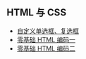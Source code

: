 ## HTML 与 CSS

* [自定义单选框、复选框](https://obligat.github.io/front/basic/checkbox-style.html)
* [零基础 HTML 编码一](https://obligat.github.io/front/basic/task_1_1_1.html)
* [零基础 HTML 编码二](https://obligat.github.io/front/basic/task_1_2_1.html)